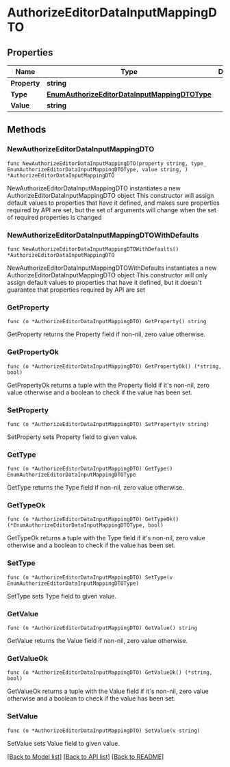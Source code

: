 # AuthorizeEditorDataInputMappingDTO

## Properties

Name | Type | Description | Notes
------------ | ------------- | ------------- | -------------
**Property** | **string** |  | 
**Type** | [**EnumAuthorizeEditorDataInputMappingDTOType**](EnumAuthorizeEditorDataInputMappingDTOType.md) |  | 
**Value** | **string** |  | 

## Methods

### NewAuthorizeEditorDataInputMappingDTO

`func NewAuthorizeEditorDataInputMappingDTO(property string, type_ EnumAuthorizeEditorDataInputMappingDTOType, value string, ) *AuthorizeEditorDataInputMappingDTO`

NewAuthorizeEditorDataInputMappingDTO instantiates a new AuthorizeEditorDataInputMappingDTO object
This constructor will assign default values to properties that have it defined,
and makes sure properties required by API are set, but the set of arguments
will change when the set of required properties is changed

### NewAuthorizeEditorDataInputMappingDTOWithDefaults

`func NewAuthorizeEditorDataInputMappingDTOWithDefaults() *AuthorizeEditorDataInputMappingDTO`

NewAuthorizeEditorDataInputMappingDTOWithDefaults instantiates a new AuthorizeEditorDataInputMappingDTO object
This constructor will only assign default values to properties that have it defined,
but it doesn't guarantee that properties required by API are set

### GetProperty

`func (o *AuthorizeEditorDataInputMappingDTO) GetProperty() string`

GetProperty returns the Property field if non-nil, zero value otherwise.

### GetPropertyOk

`func (o *AuthorizeEditorDataInputMappingDTO) GetPropertyOk() (*string, bool)`

GetPropertyOk returns a tuple with the Property field if it's non-nil, zero value otherwise
and a boolean to check if the value has been set.

### SetProperty

`func (o *AuthorizeEditorDataInputMappingDTO) SetProperty(v string)`

SetProperty sets Property field to given value.


### GetType

`func (o *AuthorizeEditorDataInputMappingDTO) GetType() EnumAuthorizeEditorDataInputMappingDTOType`

GetType returns the Type field if non-nil, zero value otherwise.

### GetTypeOk

`func (o *AuthorizeEditorDataInputMappingDTO) GetTypeOk() (*EnumAuthorizeEditorDataInputMappingDTOType, bool)`

GetTypeOk returns a tuple with the Type field if it's non-nil, zero value otherwise
and a boolean to check if the value has been set.

### SetType

`func (o *AuthorizeEditorDataInputMappingDTO) SetType(v EnumAuthorizeEditorDataInputMappingDTOType)`

SetType sets Type field to given value.


### GetValue

`func (o *AuthorizeEditorDataInputMappingDTO) GetValue() string`

GetValue returns the Value field if non-nil, zero value otherwise.

### GetValueOk

`func (o *AuthorizeEditorDataInputMappingDTO) GetValueOk() (*string, bool)`

GetValueOk returns a tuple with the Value field if it's non-nil, zero value otherwise
and a boolean to check if the value has been set.

### SetValue

`func (o *AuthorizeEditorDataInputMappingDTO) SetValue(v string)`

SetValue sets Value field to given value.



[[Back to Model list]](../README.md#documentation-for-models) [[Back to API list]](../README.md#documentation-for-api-endpoints) [[Back to README]](../README.md)


